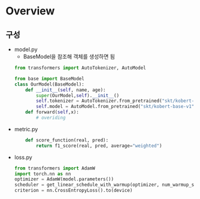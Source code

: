 # Overview
## 구성
- model.py
    - BaseModel을 참조해 객체를 생성하면 됨
    ```python
    from transformers import AutoTokenizer, AutoModel
    
    from base import BaseModel
    class OurModel(BaseModel):
        def __init__(self, name, age):
            super(OurModel,self).__init__()
            self.tokenizer = AutoTokenizer.from_pretrained("skt/kobert-base-v1",use_fast=False,                       add_prefix_space=True)
            self.model = AutoModel.from_pretrained("skt/kobert-base-v1")
        def forward(self,x):
            # overiding
    ```
- metric.py
    ```python
        def score_function(real, pred):
            return f1_score(real, pred, average="weighted")
    ```
- loss.py
    ```python
    from transformers import AdamW
    import torch.nn as nn
    optimizer = AdamW(model.parameters())
    scheduler = get_linear_schedule_with_warmup(optimizer, num_warmup_steps = 0,num_training_steps = total_steps)
    criterion = nn.CrossEntropyLoss().to(device)

    ```
